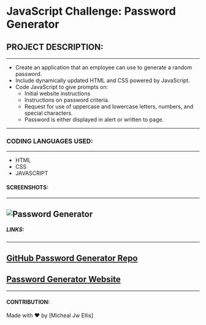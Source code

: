 # JavaScript Challenge: Password Generator

## PROJECT DESCRIPTION:

---

- Create an application that an employee can use to generate a random password.
- Include dynamically updated HTML and CSS powered by JavaScript.
- Code JavaScript to give prompts on: 
    - Initial website instructions
    - Instructions on password criteria.
    - Request for use of uppercase and lowercase letters, numbers, and special characters.
    - Password is either displayed in alert or written to page. 

---

### CODING LANGUAGES USED: 

---

* HTML
* CSS
* JAVASCRIPT

#### SCREENSHOTS: 

---

## ![Password Generator](./assets/images/screenshot.png)

##### LINKS: 

---

## [GitHub Password Generator Repo](https://github.com/MichealJWEllis/Password-Generator)

## [Password Generator Website](https://michealjwellis.github.io/Password-Generator/)



---

#### CONTRIBUTION:

Made with ❤️ by [Micheal Jw Ellis]

